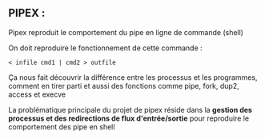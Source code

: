 ## PIPEX :

Pipex reproduit le comportement du pipe en ligne de commande (shell)

On doit reproduire le fonctionnement de cette commande :

`< infile cmd1 | cmd2 > outfile`

Ça nous fait découvrir la différence entre les processus et les programmes, comment en tirer parti et aussi des fonctions comme pipe, fork, dup2, access et execve 

La problématique principale du projet de pipex réside dans la **gestion des processus et des redirections de flux d'entrée/sortie** pour reproduire le comportement des pipe en shell
